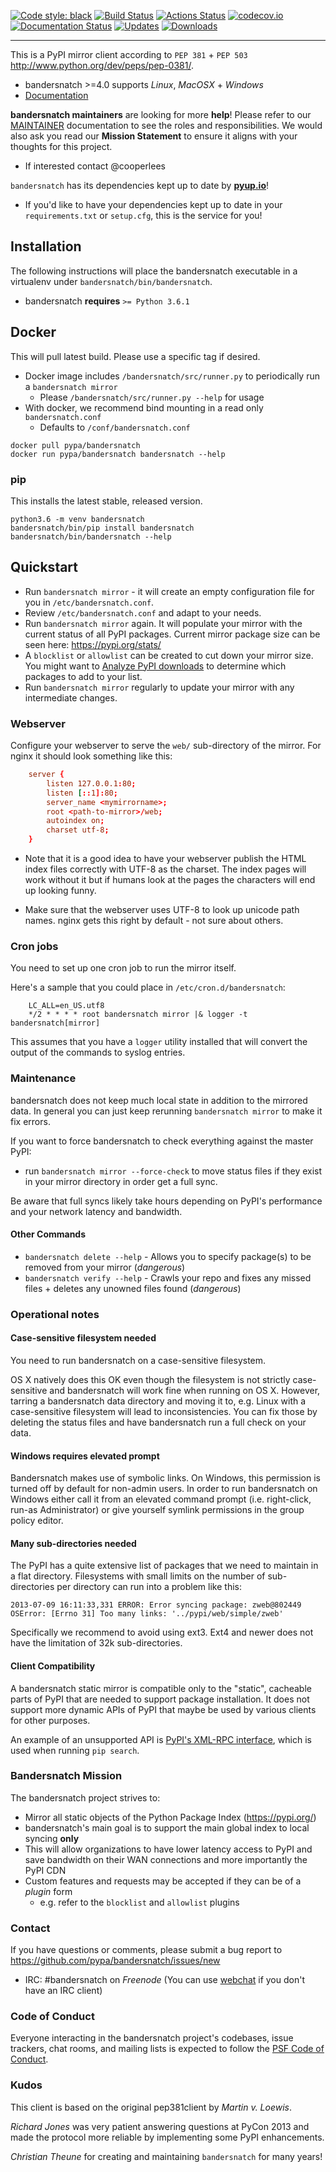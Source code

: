 [![Code style: black](https://img.shields.io/badge/code%20style-black-000000.svg)](https://github.com/ambv/black)
[![Build Status](https://travis-ci.org/pypa/bandersnatch.svg?branch=master)](https://travis-ci.org/pypa/bandersnatch)
[![Actions Status](https://github.com/pypa/bandersnatch/workflows/bandersnatch_ci/badge.svg)](https://github.com/pypa/bandersnatch/actions)
[![codecov.io](https://codecov.io/github/pypa/bandersnatch/coverage.svg?branch=master)](https://codecov.io/github/codecov/codecov-python)
[![Documentation Status](https://readthedocs.org/projects/bandersnatch/badge/?version=latest)](http://bandersnatch.readthedocs.io/en/latest/?badge=latest)
[![Updates](https://pyup.io/repos/github/pypa/bandersnatch/shield.svg)](https://pyup.io/repos/github/pypa/bandersnatch/)
[![Downloads](https://pepy.tech/badge/bandersnatch)](https://pepy.tech/project/bandersnatch)

----

This is a PyPI mirror client according to `PEP 381` + `PEP 503`
http://www.python.org/dev/peps/pep-0381/.

- bandersnatch >=4.0 supports *Linux*, *MacOSX* + *Windows*
- [Documentation](https://bandersnatch.readthedocs.io/en/latest/)

**bandersnatch maintainers** are looking for more **help**! Please refer to our
[MAINTAINER](https://github.com/pypa/bandersnatch/blob/master/MAINTAINERS.md)
documentation to see the roles and responsibilities. We would also
ask you read our **Mission Statement** to ensure it aligns with your thoughts for
this project.

- If interested contact @cooperlees

`bandersnatch` has its dependencies kept up to date by **[pyup.io](https://pyup.io/)**!

- If you'd like to have your dependencies kept up to date in your `requirements.txt` or `setup.cfg`,
  this is the service for you!

## Installation

The following instructions will place the bandersnatch executable in a
virtualenv under `bandersnatch/bin/bandersnatch`.

- bandersnatch **requires** `>= Python 3.6.1`

## Docker

This will pull latest build. Please use a specific tag if desired.

- Docker image includes `/bandersnatch/src/runner.py` to periodically
  run a `bandersnatch mirror`
  - Please `/bandersnatch/src/runner.py --help` for usage
- With docker, we recommend bind mounting in a read only `bandersnatch.conf`
  - Defaults to `/conf/bandersnatch.conf`

```shell
docker pull pypa/bandersnatch
docker run pypa/bandersnatch bandersnatch --help
```

### pip

This installs the latest stable, released version.

```shell
python3.6 -m venv bandersnatch
bandersnatch/bin/pip install bandersnatch
bandersnatch/bin/bandersnatch --help
```

## Quickstart

- Run ``bandersnatch mirror`` - it will create an empty configuration file
  for you in ``/etc/bandersnatch.conf``.
- Review ``/etc/bandersnatch.conf`` and adapt to your needs.
- Run ``bandersnatch mirror`` again. It will populate your mirror with the
  current status of all PyPI packages.
  Current mirror package size can be seen here: https://pypi.org/stats/
- A ``blocklist`` or ``allowlist`` can be created to cut down your mirror size.
  You might want to [Analyze PyPI downloads](https://packaging.python.org/guides/analyzing-pypi-package-downloads/)
  to determine which packages to add to your list.
- Run ``bandersnatch mirror`` regularly to update your mirror with any
  intermediate changes.

### Webserver

Configure your webserver to serve the ``web/`` sub-directory of the mirror.
For nginx it should look something like this:

```conf
    server {
        listen 127.0.0.1:80;
        listen [::1]:80;
        server_name <mymirrorname>;
        root <path-to-mirror>/web;
        autoindex on;
        charset utf-8;
    }
```

* Note that it is a good idea to have your webserver publish the HTML index
  files correctly with UTF-8 as the charset. The index pages will work without
  it but if humans look at the pages the characters will end up looking funny.

* Make sure that the webserver uses UTF-8 to look up unicode path names. nginx
  gets this right by default - not sure about others.


### Cron jobs

You need to set up one cron job to run the mirror itself.

Here's a sample that you could place in `/etc/cron.d/bandersnatch`:

```
    LC_ALL=en_US.utf8
    */2 * * * * root bandersnatch mirror |& logger -t bandersnatch[mirror]
```

This assumes that you have a ``logger`` utility installed that will convert the
output of the commands to syslog entries.


### Maintenance

bandersnatch does not keep much local state in addition to the mirrored data.
In general you can just keep rerunning `bandersnatch mirror` to make it fix
errors.

If you want to force bandersnatch to check everything against the master PyPI:

* run `bandersnatch mirror --force-check` to move status files if they exist in your mirror directory in order get a full sync.

Be aware that full syncs likely take hours depending on PyPI's performance and your network latency and bandwidth.

#### Other Commands

* `bandersnatch delete --help` - Allows you to specify package(s) to be removed from your mirror (*dangerous*)
* `bandersnatch verify --help` - Crawls your repo and fixes any missed files + deletes any unowned files found (*dangerous*)

### Operational notes

#### Case-sensitive filesystem needed

You need to run bandersnatch on a case-sensitive filesystem.

OS X natively does this OK even though the filesystem is not strictly
case-sensitive and bandersnatch will work fine when running on OS X. However,
tarring a bandersnatch data directory and moving it to, e.g. Linux with a
case-sensitive filesystem will lead to inconsistencies. You can fix those by
deleting the status files and have bandersnatch run a full check on your data.

#### Windows requires elevated prompt

Bandersnatch makes use of symbolic links. On Windows, this permission is turned off by default for non-admin users. In order to run bandersnatch on Windows either call it from an elevated command prompt (i.e. right-click, run-as Administrator) or give yourself symlink permissions in the group policy editor.

#### Many sub-directories needed

The PyPI has a quite extensive list of packages that we need to maintain in a
flat directory. Filesystems with small limits on the number of sub-directories
per directory can run into a problem like this:

    2013-07-09 16:11:33,331 ERROR: Error syncing package: zweb@802449
    OSError: [Errno 31] Too many links: '../pypi/web/simple/zweb'

Specifically we recommend to avoid using ext3. Ext4 and newer does not have the
limitation of 32k sub-directories.

#### Client Compatibility

A bandersnatch static mirror is compatible only to the "static",  cacheable
parts of PyPI that are needed to support package installation. It does not
support more dynamic APIs of PyPI that maybe be used by various clients for
other purposes.

An example of an unsupported API is [PyPI's XML-RPC interface](https://warehouse.readthedocs.io/api-reference/xml-rpc/), which is used when running `pip search`.

### Bandersnatch Mission
The bandersnatch project strives to:
- Mirror all static objects of the Python Package Index (https://pypi.org/)
- bandersnatch's main goal is to support the main global index to local syncing **only**
- This will allow organizations to have lower latency access to PyPI and
  save bandwidth on their WAN connections and more importantly the PyPI CDN
- Custom features and requests may be accepted if they can be of a *plugin* form
  - e.g. refer to the `blocklist` and `allowlist` plugins

### Contact

If you have questions or comments, please submit a bug report to
https://github.com/pypa/bandersnatch/issues/new
- IRC: #bandersnatch on *Freenode* (You can use [webchat](https://webchat.freenode.net/?channels=%23bandersnatch) if you don't have an IRC client)

### Code of Conduct

Everyone interacting in the bandersnatch project's codebases, issue trackers,
chat rooms, and mailing lists is expected to follow the
[PSF Code of Conduct](https://github.com/pypa/.github/blob/main/CODE_OF_CONDUCT.md).

### Kudos

This client is based on the original pep381client by *Martin v. Loewis*.

*Richard Jones* was very patient answering questions at PyCon 2013 and made the
protocol more reliable by implementing some PyPI enhancements.

*Christian Theune* for creating and maintaining `bandersnatch` for many years!
